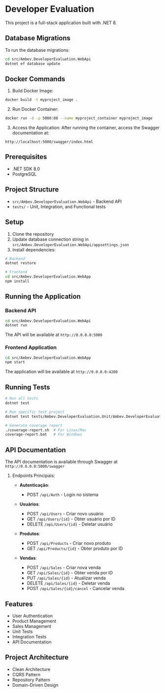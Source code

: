 # Developer Evaluation

This project is a full-stack application built with .NET 8.

## Database Migrations

To run the database migrations:

```bash
cd src/Ambev.DeveloperEvaluation.WebApi
dotnet ef database update
```

## Docker Commands

1. Build Docker Image:
```bash
docker build -t myproject_image .
```

2. Run Docker Container:
```bash
docker run -d -p 5000:80 --name myproject_container myproject_image
```

3. Access the Application:
After running the container, access the Swagger documentation at:
```
http://localhost:5000/swagger/index.html
```

## Prerequisites

- .NET SDK 8.0
- PostgreSQL

## Project Structure

- `src/Ambev.DeveloperEvaluation.WebApi` - Backend API
- `tests/` - Unit, Integration, and Functional tests

## Setup

1. Clone the repository
2. Update database connection string in `src/Ambev.DeveloperEvaluation.WebApi/appsettings.json`
3. Install dependencies:

```bash
# Backend
dotnet restore

# Frontend
cd src/Ambev.DeveloperEvaluation.WebApp
npm install
```

## Running the Application

### Backend API

```bash
cd src/Ambev.DeveloperEvaluation.WebApi
dotnet run
```
The API will be available at `http://0.0.0.0:5000`

### Frontend Application

```bash
cd src/Ambev.DeveloperEvaluation.WebApp
npm start
```
The application will be available at `http://0.0.0.0:4200`

## Running Tests

```bash
# Run all tests
dotnet test

# Run specific test project
dotnet test tests/Ambev.DeveloperEvaluation.Unit/Ambev.DeveloperEvaluation.Unit.csproj

# Generate coverage report
./coverage-report.sh  # For Linux/Mac
coverage-report.bat   # For Windows
```

## API Documentation

The API documentation is available through Swagger at `http://0.0.0.0:5000/swagger`

1. Endpoints Principais:

   - **Autenticação**:
     - POST `/api/Auth` - Login no sistema
   
   - **Usuários**:
     - POST `/api/Users` - Criar novo usuário
     - GET `/api/Users/{id}` - Obter usuário por ID
     - DELETE `/api/Users/{id}` - Deletar usuário

   - **Produtos**:
     - POST `/api/Products` - Criar novo produto
     - GET `/api/Products/{id}` - Obter produto por ID

   - **Vendas**:
     - POST `/api/Sales` - Criar nova venda
     - GET `/api/Sales/{id}` - Obter venda por ID
     - PUT `/api/Sales/{id}` - Atualizar venda
     - DELETE `/api/Sales/{id}` - Deletar venda
     - POST `/api/Sales/{id}/cancel` - Cancelar venda

## Features

- User Authentication
- Product Management
- Sales Management
- Unit Tests
- Integration Tests
- API Documentation

## Project Architecture

- Clean Architecture
- CQRS Pattern
- Repository Pattern
- Domain-Driven Design
